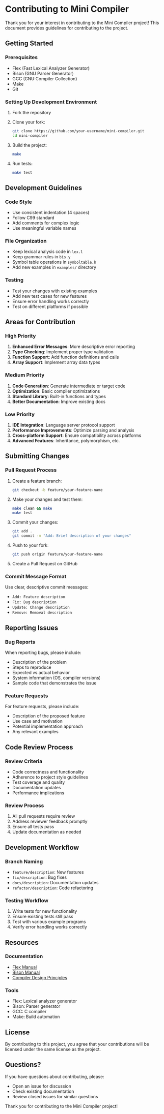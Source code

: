 # Contributing to Mini Compiler

Thank you for your interest in contributing to the Mini Compiler project! This document provides guidelines for contributing to the project.

## Getting Started

### Prerequisites
- Flex (Fast Lexical Analyzer Generator)
- Bison (GNU Parser Generator)
- GCC (GNU Compiler Collection)
- Make
- Git

### Setting Up Development Environment

1. Fork the repository
2. Clone your fork:
   ```bash
   git clone https://github.com/your-username/mini-compiler.git
   cd mini-compiler
   ```

3. Build the project:
   ```bash
   make
   ```

4. Run tests:
   ```bash
   make test
   ```

## Development Guidelines

### Code Style
- Use consistent indentation (4 spaces)
- Follow C99 standard
- Add comments for complex logic
- Use meaningful variable names

### File Organization
- Keep lexical analysis code in `lex.l`
- Keep grammar rules in `bis.y`
- Symbol table operations in `symboltable.h`
- Add new examples in `examples/` directory

### Testing
- Test your changes with existing examples
- Add new test cases for new features
- Ensure error handling works correctly
- Test on different platforms if possible

## Areas for Contribution

### High Priority
1. **Enhanced Error Messages**: More descriptive error reporting
2. **Type Checking**: Implement proper type validation
3. **Function Support**: Add function definitions and calls
4. **Array Support**: Implement array data types

### Medium Priority
1. **Code Generation**: Generate intermediate or target code
2. **Optimization**: Basic compiler optimizations
3. **Standard Library**: Built-in functions and types
4. **Better Documentation**: Improve existing docs

### Low Priority
1. **IDE Integration**: Language server protocol support
2. **Performance Improvements**: Optimize parsing and analysis
3. **Cross-platform Support**: Ensure compatibility across platforms
4. **Advanced Features**: Inheritance, polymorphism, etc.

## Submitting Changes

### Pull Request Process
1. Create a feature branch:
   ```bash
   git checkout -b feature/your-feature-name
   ```

2. Make your changes and test them:
   ```bash
   make clean && make
   make test
   ```

3. Commit your changes:
   ```bash
   git add .
   git commit -m "Add: Brief description of your changes"
   ```

4. Push to your fork:
   ```bash
   git push origin feature/your-feature-name
   ```

5. Create a Pull Request on GitHub

### Commit Message Format
Use clear, descriptive commit messages:
- `Add: Feature description`
- `Fix: Bug description`
- `Update: Change description`
- `Remove: Removal description`

## Reporting Issues

### Bug Reports
When reporting bugs, please include:
- Description of the problem
- Steps to reproduce
- Expected vs actual behavior
- System information (OS, compiler versions)
- Sample code that demonstrates the issue

### Feature Requests
For feature requests, please include:
- Description of the proposed feature
- Use case and motivation
- Potential implementation approach
- Any relevant examples

## Code Review Process

### Review Criteria
- Code correctness and functionality
- Adherence to project style guidelines
- Test coverage and quality
- Documentation updates
- Performance implications

### Review Process
1. All pull requests require review
2. Address reviewer feedback promptly
3. Ensure all tests pass
4. Update documentation as needed

## Development Workflow

### Branch Naming
- `feature/description`: New features
- `fix/description`: Bug fixes
- `docs/description`: Documentation updates
- `refactor/description`: Code refactoring

### Testing Workflow
1. Write tests for new functionality
2. Ensure existing tests still pass
3. Test with various example programs
4. Verify error handling works correctly

## Resources

### Documentation
- [Flex Manual](https://www.gnu.org/software/flex/manual/)
- [Bison Manual](https://www.gnu.org/software/bison/manual/)
- [Compiler Design Principles](https://en.wikipedia.org/wiki/Compiler)

### Tools
- Flex: Lexical analyzer generator
- Bison: Parser generator
- GCC: C compiler
- Make: Build automation

## License

By contributing to this project, you agree that your contributions will be licensed under the same license as the project.

## Questions?

If you have questions about contributing, please:
- Open an issue for discussion
- Check existing documentation
- Review closed issues for similar questions

Thank you for contributing to the Mini Compiler project!
